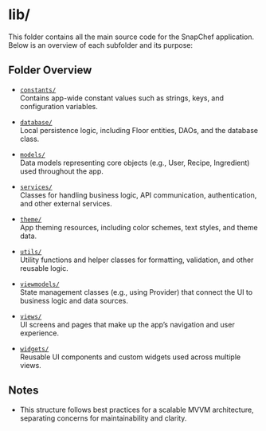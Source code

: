 # lib/

This folder contains all the main source code for the SnapChef application. Below is an overview of each subfolder and its purpose:

## Folder Overview

- [`constants/`](./constants/)  
  Contains app-wide constant values such as strings, keys, and configuration variables.

- [`database/`](./database/)    
  Local persistence logic, including Floor entities, DAOs, and the database class.

- [`models/`](./models/)   
  Data models representing core objects (e.g., User, Recipe, Ingredient) used throughout the app.

- [`services/`](./services/)    
  Classes for handling business logic, API communication, authentication, and other external services.

- [`theme/`](./theme/)    
  App theming resources, including color schemes, text styles, and theme data.

- [`utils/`](./utils/)    
  Utility functions and helper classes for formatting, validation, and other reusable logic.

- [`viewmodels/`](./viewmodels/)    
  State management classes (e.g., using Provider) that connect the UI to business logic and data sources.

- [`views/`](./views/)    
  UI screens and pages that make up the app’s navigation and user experience.

- [`widgets/`](./widgets/)    
  Reusable UI components and custom widgets used across multiple views.

## Notes

- This structure follows best practices for a scalable MVVM architecture, separating concerns for maintainability and clarity.
